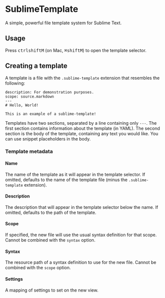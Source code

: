 # SublimeTemplate
A simple, powerful file template system for Sublime Text.

## Usage

Press <kbd>ctrl</kbd><kbd>shift</kbd><kbd>M</kbd> (on Mac, <kbd>⌘</kbd><kbd>shift</kbd><kbd>M</kbd>) to open the template selector.

## Creating a template

A template is a file with the `.sublime-template` extension that resembles the following:

```
description: For demonstration purposes.
scope: source.markdown
---
# Hello, World!

This is an example of a sublime-template!
```

Templates have two sections, separated by a line containing only `---`. The first section contains information about the template (in YAML). The second section is the body of the template, containing any text you would like. You can use snippet placeholders in the body.

### Template metadata

#### Name

The name of the template as it will appear in the template selector. If omitted, defaults to the name of the template file (minus the `.sublime-template` extension).

#### Description

The description that will appear in the template selector below the name. If omitted, defaults to the path of the template.

#### Scope

If specified, the new file will use the usual syntax definition for that scope. Cannot be combined with the `syntax` option.

#### Syntax

The resource path of a syntax definition to use for the new file. Cannot be combined with the `scope` option.

#### Settings

A mapping of settings to set on the new view.
